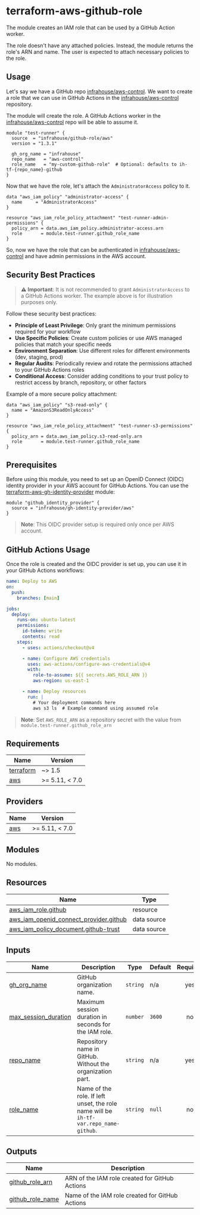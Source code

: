 # terraform-aws-github-role
The module creates an IAM role that can be used by a GitHub Action worker.

The role doesn't have any attached policies. Instead, the module returns the role's ARN and name.
The user is expected to attach necessary policies to the role.

## Usage

Let's say we have a GitHub repo [infrahouse/aws-control](https://github.com/infrahouse/aws-control).
We want to create a role that we can use in GitHub Actions 
in the [infrahouse/aws-control](https://github.com/infrahouse/aws-control) repository.

The module will create the role. A GitHub Actions worker 
in the [infrahouse/aws-control](https://github.com/infrahouse/aws-control) repo will be able to assume it.
```hcl
module "test-runner" {
  source  = "infrahouse/github-role/aws"
  version = "1.3.1"

  gh_org_name = "infrahouse"
  repo_name   = "aws-control"
  role_name   = "my-custom-github-role"  # Optional: defaults to ih-tf-{repo_name}-github
}
```
Now that we have the role, let's attach the `AdministratorAccess` policy to it. 
```hcl
data "aws_iam_policy" "administrator-access" {
  name     = "AdministratorAccess"
}

resource "aws_iam_role_policy_attachment" "test-runner-admin-permissions" {
  policy_arn = data.aws_iam_policy.administrator-access.arn
  role       = module.test-runner.github_role_name
}
```

So, now we have the role that can be authenticated
 in [infrahouse/aws-control](https://github.com/infrahouse/aws-control) and have admin permissions in the AWS account.

## Security Best Practices

> **⚠️ Important**: It is not recommended to grant `AdministratorAccess` to a GitHub Actions worker.
> The example above is for illustration purposes only.

Follow these security best practices:

- **Principle of Least Privilege**: Only grant the minimum permissions required for your workflow
- **Use Specific Policies**: Create custom policies or use AWS managed policies that match your specific needs
- **Environment Separation**: Use different roles for different environments (dev, staging, prod)
- **Regular Audits**: Periodically review and rotate the permissions attached to your GitHub Actions roles
- **Conditional Access**: Consider adding conditions to your trust policy to restrict access by branch, repository, or other factors

Example of a more secure policy attachment:
```hcl
data "aws_iam_policy" "s3-read-only" {
  name = "AmazonS3ReadOnlyAccess"
}

resource "aws_iam_role_policy_attachment" "test-runner-s3-permissions" {
  policy_arn = data.aws_iam_policy.s3-read-only.arn
  role       = module.test-runner.github_role_name
}
```

## Prerequisites

Before using this module, you need to set up an OpenID Connect (OIDC) identity provider in your AWS account for GitHub Actions. You can use the [terraform-aws-gh-identity-provider](https://github.com/infrahouse/terraform-aws-gh-identity-provider) module:

```hcl
module "github_identity_provider" {
  source = "infrahouse/gh-identity-provider/aws"
}
```

> **Note**: This OIDC provider setup is required only once per AWS account.

## GitHub Actions Usage

Once the role is created and the OIDC provider is set up, you can use it in your GitHub Actions workflows:

```yaml
name: Deploy to AWS
on:
  push:
    branches: [main]

jobs:
  deploy:
    runs-on: ubuntu-latest
    permissions:
      id-token: write
      contents: read
    steps:
      - uses: actions/checkout@v4

      - name: Configure AWS credentials
        uses: aws-actions/configure-aws-credentials@v4
        with:
          role-to-assume: ${{ secrets.AWS_ROLE_ARN }}
          aws-region: us-east-1

      - name: Deploy resources
        run: |
          # Your deployment commands here
          aws s3 ls  # Example command using assumed role
```

> **Note**: Set `AWS_ROLE_ARN` as a repository secret with the value from `module.test-runner.github_role_arn`

## Requirements

| Name | Version |
|------|---------|
| <a name="requirement_terraform"></a> [terraform](#requirement\_terraform) | ~> 1.5 |
| <a name="requirement_aws"></a> [aws](#requirement\_aws) | >= 5.11, < 7.0 |

## Providers

| Name | Version |
|------|---------|
| <a name="provider_aws"></a> [aws](#provider\_aws) | >= 5.11, < 7.0 |

## Modules

No modules.

## Resources

| Name | Type |
|------|------|
| [aws_iam_role.github](https://registry.terraform.io/providers/hashicorp/aws/latest/docs/resources/iam_role) | resource |
| [aws_iam_openid_connect_provider.github](https://registry.terraform.io/providers/hashicorp/aws/latest/docs/data-sources/iam_openid_connect_provider) | data source |
| [aws_iam_policy_document.github-trust](https://registry.terraform.io/providers/hashicorp/aws/latest/docs/data-sources/iam_policy_document) | data source |

## Inputs

| Name | Description | Type | Default | Required |
|------|-------------|------|---------|:--------:|
| <a name="input_gh_org_name"></a> [gh\_org\_name](#input\_gh\_org\_name) | GitHub organization name. | `string` | n/a | yes |
| <a name="input_max_session_duration"></a> [max\_session\_duration](#input\_max\_session\_duration) | Maximum session duration in seconds for the IAM role. | `number` | `3600` | no |
| <a name="input_repo_name"></a> [repo\_name](#input\_repo\_name) | Repository name in GitHub. Without the organization part. | `string` | n/a | yes |
| <a name="input_role_name"></a> [role\_name](#input\_role\_name) | Name of the role. If left unset, the role name will be `ih-tf-var.repo_name-github`. | `string` | `null` | no |

## Outputs

| Name | Description |
|------|-------------|
| <a name="output_github_role_arn"></a> [github\_role\_arn](#output\_github\_role\_arn) | ARN of the IAM role created for GitHub Actions |
| <a name="output_github_role_name"></a> [github\_role\_name](#output\_github\_role\_name) | Name of the IAM role created for GitHub Actions |
